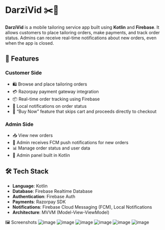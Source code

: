 # DarziVid ✂️📱

**DarziVid** is a mobile tailoring service app built using **Kotlin** and **Firebase**. It allows customers to place tailoring orders, make payments, and track order status. Admins can receive real-time notifications about new orders, even when the app is closed.

## 🔧 Features

### Customer Side
- 🛍️ Browse and place tailoring orders
- 💳 Razorpay payment gateway integration
- 📦 Real-time order tracking using Firebase
- 🔔 Local notifications on order status
- 🛒 “Buy Now” feature that skips cart and proceeds directly to checkout

### Admin Side
- 📥 View new orders
- 🔔 Admin receives FCM push notifications for new orders
- 📊 Manage order status and user data
- 💬 Admin panel built in Kotlin

## 🛠️ Tech Stack

- **Language**: Kotlin
- **Database**: Firebase Realtime Database
- **Authentication**: Firebase Auth
- **Payments**: Razorpay SDK
- **Notifications**: Firebase Cloud Messaging (FCM), Local Notifications
- **Architecture**: MVVM (Model-View-ViewModel)

🖼️ Screenshots
![image](https://github.com/user-attachments/assets/60d71a44-72a4-4b35-a07d-11d70b44c9fb)
![image](https://github.com/user-attachments/assets/686c76ba-fdc5-4ddf-a7d7-85ebfa2e1bc3)
![image](https://github.com/user-attachments/assets/cc67e527-fa8e-4676-8dd8-bde041bb6dd9)
![image](https://github.com/user-attachments/assets/ad49dba8-bed8-46d2-a9d0-5cad29a4b75c)
![image](https://github.com/user-attachments/assets/d4f3256c-d815-4228-a975-fdca690e61c7)
![image](https://github.com/user-attachments/assets/70bcec60-6715-4152-abc1-6570dc5e9a56)







